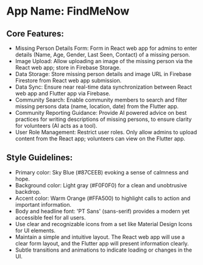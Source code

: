 # **App Name**: FindMeNow

## Core Features:

- Missing Person Details Form: Form in React web app for admins to enter details (Name, Age, Gender, Last Seen, Contact) of a missing person.
- Image Upload: Allow uploading an image of the missing person via the React web app; store in Firebase Storage.
- Data Storage: Store missing person details and image URL in Firebase Firestore from React web app submission.
- Data Sync: Ensure near real-time data synchronization between React web app and Flutter app via Firebase.
- Community Search: Enable community members to search and filter missing persons data (name, location, date) from the Flutter app.
- Community Reporting Guidance: Provide AI powered advice on best practices for writing descriptions of missing persons, to ensure clarity for volunteers (AI acts as a tool).
- User Role Management: Restrict user roles. Only allow admins to upload content from the React app; volunteers can view on the Flutter app.

## Style Guidelines:

- Primary color: Sky Blue (#87CEEB) evoking a sense of calmness and hope.
- Background color: Light gray (#F0F0F0) for a clean and unobtrusive backdrop.
- Accent color: Warm Orange (#FFA500) to highlight calls to action and important information.
- Body and headline font: 'PT Sans' (sans-serif) provides a modern yet accessible feel for all users.
- Use clear and recognizable icons from a set like Material Design Icons for UI elements.
- Maintain a simple and intuitive layout. The React web app will use a clear form layout, and the Flutter app will present information clearly.
- Subtle transitions and animations to indicate loading or changes in the UI.